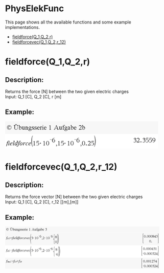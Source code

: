 # PhysElekFunc <!-- omit in toc -->

This page shows all the available functions and some example implementations.

- [fieldforce(Q_1,Q_2,r)](#fieldforce)
- [fieldforcevec(Q_1,Q_2,r_12)](#fieldforcevec)

# fieldforce(Q_1,Q_2,r)

## Description: <!-- omit in toc -->

Returns the force [N] between the two given electric charges  
Input: Q_1 [C], Q_2 [C], r [m]

## Example: <!-- omit in toc -->
<img src="img/physElekFunc/fieldForce_Example.png" width="500">
  
# fieldforcevec(Q_1,Q_2,r_12)

## Description: <!-- omit in toc -->

Returns the force vector [N] between the two given electric charges  
Input: Q_1 [C], Q_2 [C], r_12 [[m],[m]]

## Example: <!-- omit in toc -->
<img src="img/physElekFunc/fieldForceVec_Example.png" width="800">